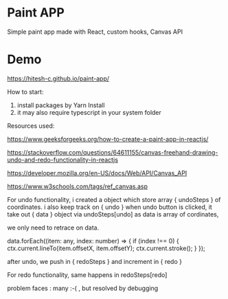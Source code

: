 # Paint APP

Simple paint app made with React, custom hooks, Canvas API

# Demo

https://hitesh-c.github.io/paint-app/

How to start:

1. install packages by Yarn Install
2. it may also require typescript in your system folder

Resources used:

https://www.geeksforgeeks.org/how-to-create-a-paint-app-in-reactjs/

https://stackoverflow.com/questions/64611155/canvas-freehand-drawing-undo-and-redo-functionality-in-reactjs

https://developer.mozilla.org/en-US/docs/Web/API/Canvas_API

https://www.w3schools.com/tags/ref_canvas.asp


For undo functionality, 
i created a object which store array { undoSteps } of coordinates.
i also keep track on { undo } 
when undo button is clicked, it take out { data } object via undoSteps[undo]
as data is array of cordinates,

we only need to retrace on data.

 data.forEach((item: any, index: number) => {
        if (index !== 0) {
          ctx.current.lineTo(item.offsetX, item.offsetY);
          ctx.current.stroke();
        }
      });

after undo, we push in { redoSteps } and increment in { redo } 

For redo functionality, same happens in redoSteps[redo]

problem faces : many :-( , but resolved by debugging

